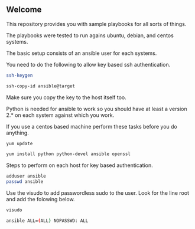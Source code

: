 ## Welcome

This repository provides you with sample playbooks for all sorts of things.

The playbooks were tested to run agains ubuntu, debian, and centos systems.

The basic setup consists of an ansible user for each systems.

You need to do the following to allow key based ssh authentication.

```bash
ssh-keygen 

ssh-copy-id ansible@target
```
Make sure you copy the key to the host itself too.

Python is needed for ansible to work so you should have at least a version 2.* on each system against which you work.

If you use a centos based machine perform these tasks before you do anything.

```bash
yum update 

yum install python python-devel ansible openssl
```

Steps to perform on each host for key based authentication.

```bash
adduser ansible
passwd ansible
```

Use the visudo to add passwordless sudo to the user. Look for the line root and add the folowing below.

```bash
visudo

ansible ALL=(ALL) NOPASSWD: ALL
```